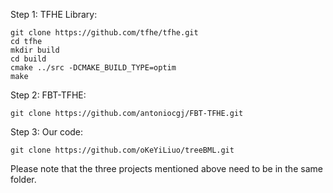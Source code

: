 Step 1: TFHE Library:

    git clone https://github.com/tfhe/tfhe.git
    cd tfhe
    mkdir build
    cd build
    cmake ../src -DCMAKE_BUILD_TYPE=optim
    make

Step 2: FBT-TFHE:

    git clone https://github.com/antoniocgj/FBT-TFHE.git

Step 3: Our code:

    git clone https://github.com/oKeYiLiuo/treeBML.git

Please note that the three projects mentioned above need to be in the same folder.
